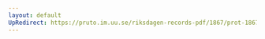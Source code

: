 ```yaml
---
layout: default
UpRedirect: https://pruto.im.uu.se/riksdagen-records-pdf/1867/prot-1867--ak--220/prot-1867--ak--220_033.pdf
---
```

